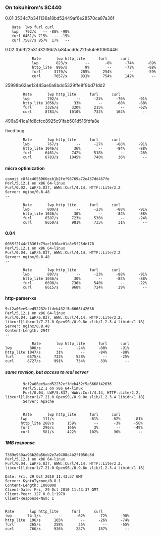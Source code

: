 ### On tokuhirom's SC440

0.01 3534c7b341136a18bd52449af6e28570ca87a36f

       Rate  lwp furl curl
       lwp   792/s   -- -88% -90%
       furl 6461/s 715%   -- -15%
       curl 7587/s 857%  17%   --

0.02 fbb922531d3236b2da84acd0c22f554e61060446

                Rate       lwp http_lite      furl      curl
                lwp        823/s        --       -8%      -74%      -89%
                http_lite  896/s        9%        --      -72%      -88%
                furl      3170/s      285%      254%        --      -59%
                curl      7657/s      831%      754%      142%        --

25998b62ae12445ae0a8bdd5329ffe8f9bd71dd2

            Rate       lwp http_lite      furl      curl
            lwp        792/s        --      -25%      -76%      -91%
            http_lite 1056/s       33%        --      -68%      -88%
            furl      3326/s      320%      215%        --      -62%
            curl      8783/s     1010%      732%      164%        --

496a941ca1fd8cfcc8925c91fab501d516fdfa8e

fixed bug.

            Rate       lwp http_lite      furl      curl
            lwp        767/s        --      -27%      -88%      -91%
            http_lite 1046/s       36%        --      -84%      -88%
            furl      6461/s      742%      518%        --      -26%
            curl      8783/s     1045%      740%       36%        --

#### micro optimization

    commit c8f4c4655966ecb1b2fef98769a72e437dd467fe
    Perl/5.12.1 on x86_64-linux
    Furl/0.02, LWP/5.837, WWW::Curl/4.14, HTTP::Lite/2.2
    Server: nginx/0.8.48
    --

            Rate       lwp http_lite      furl      curl
            lwp        800/s        --      -23%      -88%      -91%
            http_lite 1036/s       30%        --      -84%      -88%
            furl      6587/s      723%      536%        --      -24%
            curl      8650/s      981%      735%       31%        --

#### 0.04

    0065f2144c7636fc79ae1b30ae01c8e5f25de178
    Perl/5.12.1 on x86_64-linux
    Furl/0.04, LWP/5.837, WWW::Curl/4.14, HTTP::Lite/2.2
    Server: nginx/0.8.48
    --

            Rate       lwp http_lite      furl      curl
            lwp        807/s        --      -23%      -88%      -91%
            http_lite 1046/s       30%        --      -84%      -88%
            furl      6698/s      730%      540%        --      -22%
            curl      8615/s      968%      724%       29%        --

#### http-parser-xs

    9cf2a06ee9aed52232effdeb432f5a6668f42636
    Perl/5.12.1 on x86_64-linux
    Furl/0.04, LWP/5.837, WWW::Curl/4.14, HTTP::Lite/2.2, libcurl[libcurl/7.21.0 OpenSSL/0.9.8o zlib/1.2.3.4 libidn/1.18]
    Server: nginx/0.8.48
    Content-Length: 2947
    --

                Rate       lwp http_lite      furl      curl
    lwp        800/s        --      -24%      -88%      -91%
    http_lite 1047/s       31%        --      -84%      -88%
    furl      6575/s      722%      528%        --      -25%
    curl      8727/s      991%      734%       33%        --

##### same revsion, but access to real server

            9cf2a06ee9aed52232effdeb432f5a6668f42636
            Perl/5.12.1 on x86_64-linux
            Furl/0.04, LWP/5.837, WWW::Curl/4.14, HTTP::Lite/2.2, libcurl[libcurl/7.21.0 OpenSSL/0.9.8o zlib/1.2.3.4 libidn/1.18]
            Server: Apache
            --

            Rate       lwp http_lite      furl      curl
           lwp       111/s        --      -61%      -62%      -81%
           http_lite 288/s      159%        --       -3%      -50%
           furl      296/s      166%        3%        --      -49%
           curl      581/s      422%      102%       96%        --

##### 1MB response

    7389e930aa93b20a56eb2e7a9408c4b2ff056c8d
    Perl/5.12.1 on x86_64-linux
    Furl/0.04, LWP/5.837, WWW::Curl/4.14, HTTP::Lite/2.2, libcurl[libcurl/7.21.0 OpenSSL/0.9.8o zlib/1.2.3.4 libidn/1.18]

    Date: Fri, 29 Oct 2010 11:43:37 GMT
    Server: KyotoTycoon/0.8.1
    Content-Length: 1000000
    Client-Date: Fri, 29 Oct 2010 11:43:37 GMT
    Client-Peer: 127.0.0.1:1978
    Client-Response-Num: 1
    --

    Rate       lwp http_lite      furl      curl
    lwp       74.1/s        --      -62%      -72%      -90%
    http_lite  196/s      165%        --      -26%      -74%
    furl       265/s      258%       35%        --      -65%
    curl       760/s      926%      287%      187%        --

